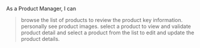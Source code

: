 As a Product Manager, I can
> browse the list of products to review the product key information.
> personally see product images.
> select a product to view and validate product detail
> and select a product from the list to edit and update the product details. 